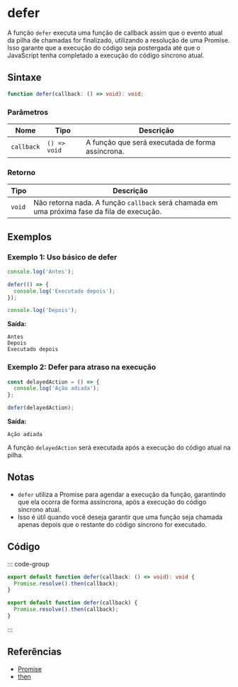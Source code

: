 # defer

A função `defer` executa uma função de callback assim que o evento atual da pilha de chamadas for finalizado, utilizando a resolução de uma Promise. Isso garante que a execução do código seja postergada até que o JavaScript tenha completado a execução do código síncrono atual.

## Sintaxe

```typescript
function defer(callback: () => void): void;
```

### Parâmetros

| Nome       | Tipo                  | Descrição                                    |
|------------|-----------------------|----------------------------------------------|
| `callback` | `() => void`           | A função que será executada de forma assíncrona. |

### Retorno

| Tipo       | Descrição                                          |
|------------|----------------------------------------------------|
| `void`     | Não retorna nada. A função `callback` será chamada em uma próxima fase da fila de execução. |

## Exemplos

### Exemplo 1: Uso básico de defer

```typescript
console.log('Antes');

defer(() => {
  console.log('Executado depois');
});

console.log('Depois');
```

**Saída:**
```
Antes
Depois
Executado depois
```

### Exemplo 2: Defer para atraso na execução

```typescript
const delayedAction = () => {
  console.log('Ação adiada');
};

defer(delayedAction);
```

**Saída:**
```
Ação adiada
```

A função `delayedAction` será executada após a execução do código atual na pilha.

## Notas

- `defer` utiliza a Promise para agendar a execução da função, garantindo que ela ocorra de forma assíncrona, após a execução do código síncrono atual.
- Isso é útil quando você deseja garantir que uma função seja chamada apenas depois que o restante do código síncrono for executado.

## Código

::: code-group
```typescript
export default function defer(callback: () => void): void {
  Promise.resolve().then(callback);
}
```

```javascript
export default function defer(callback) {
  Promise.resolve().then(callback);
}
```
:::

## Referências

- [Promise](https://developer.mozilla.org/pt-BR/docs/Web/JavaScript/Reference/Global_Objects/Promise)
- [then](https://developer.mozilla.org/pt-BR/docs/Web/JavaScript/Reference/Global_Objects/Promise/then)